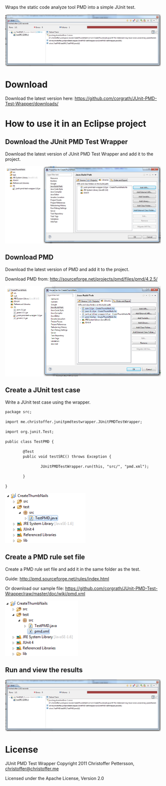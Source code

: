 Wraps the static code analyze tool PMD into a simple JUnit test. 

![alt text](https://github.com/corgrath/JUnit-PMD-Test-Wrapper/raw/master/doc/wiki/results.png "The JUnit results in Eclipse")



Download
========================================
Download the latest version here:
https://github.com/corgrath/JUnit-PMD-Test-Wrapper/downloads/


How to use it in an Eclipse project
========================================

Download the JUnit PMD Test Wrapper
----------------------------------------

Download the latest version of JUnit PMD Test Wrapper and add it to the project. 

![alt text](https://github.com/corgrath/JUnit-PMD-Test-Wrapper/raw/master/doc/wiki/download_wrapper.png "Download JUnit-PMD-Test-Wrapper and add it to Eclipse")

Download PMD
----------------------------------------

Download the latest version of PMD and add it to the project.

Download PMD from: http://sourceforge.net/projects/pmd/files/pmd/4.2.5/ 

![alt text](https://github.com/corgrath/JUnit-PMD-Test-Wrapper/raw/master/doc/wiki/download_pmd.png "Download PNG and add it to Eclipse")

Create a JUnit test case
----------------------------------------

Write a JUnit test case using the wrapper.

	package src;
	
	import me.christoffer.junitpmdtestwrapper.JUnitPMDTestWrapper;
	
	import org.junit.Test;
	
	public class TestPMD {
	
	        @Test
	        public void testSRC() throws Exception {
	
	                JUnitPMDTestWrapper.run(this, "src/", "pmd.xml");
	
	        }
	
	}
	
![alt text](https://github.com/corgrath/JUnit-PMD-Test-Wrapper/raw/master/doc/wiki/create_pmd_test.png "Create the JUnit test in Eclipse")

Create a PMD rule set file
----------------------------------------

Create a PMD rule set file and add it in the same folder as the test.

Guide: http://pmd.sourceforge.net/rules/index.html

Or download our sample file: https://github.com/corgrath/JUnit-PMD-Test-Wrapper/raw/master/doc/wiki/pmd.xml

![alt text](https://github.com/corgrath/JUnit-PMD-Test-Wrapper/raw/master/doc/wiki/add_pmd_file.png "Create the rule files for PMD")

Run and view the results
----------------------------------------

![alt text](https://github.com/corgrath/JUnit-PMD-Test-Wrapper/raw/master/doc/wiki/results.png "The JUnit results in Eclipse")

License
========================================

JUnit PMD Test Wrapper
Copyright 2011 Christoffer Pettersson, christoffer@christoffer.me

Licensed under the Apache License, Version 2.0